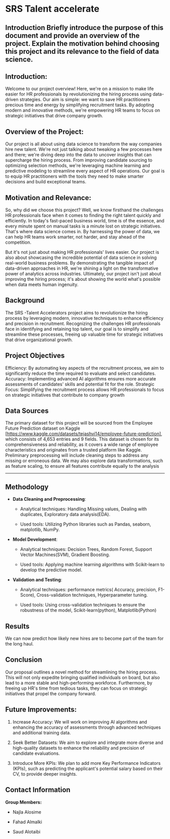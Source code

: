 # SRS Talent accelerate

## Introduction Briefly introduce the purpose of this document and provide an overview of the project. Explain the motivation behind choosing this project and its relevance to the field of data science.

## Introduction:

Welcome to our project overview! Here, we're on a mission to make life easier for HR professionals by revolutionizing the hiring process using data-driven strategies. Our aim is simple: we want to save HR practitioners precious time and energy by simplifying recruitment tasks. By adopting modern and innovative methods, we're empowering HR teams to focus on strategic initiatives that drive company growth.

## Overview of the Project:

Our project is all about using data science to transform the way companies hire new talent. We're not just talking about tweaking a few processes here and there; we're diving deep into the data to uncover insights that can supercharge the hiring process. From improving candidate sourcing to optimizing selection methods, we're leveraging machine learning and predictive modeling to streamline every aspect of HR operations. Our goal is to equip HR practitioners with the tools they need to make smarter decisions and build exceptional teams.

## Motivation and Relevance:

So, why did we choose this project? Well, we know firsthand the challenges HR professionals face when it comes to finding the right talent quickly and efficiently. In today's fast-paced business world, time is of the essence, and every minute spent on manual tasks is a minute lost on strategic initiatives. That's where data science comes in. By harnessing the power of data, we can help HR teams work smarter, not harder, and stay ahead of the competition.

But it's not just about making HR professionals' lives easier. Our project is also about showcasing the incredible potential of data science in solving real-world business problems. By demonstrating the tangible impact of data-driven approaches in HR, we're shining a light on the transformative power of analytics across industries. Ultimately, our project isn't just about improving the hiring process; it's about showing the world what's possible when data meets human ingenuity.



## Background
The SRS -Talent Accelerators project aims to revolutionize the hiring process by leveraging modern, innovative techniques to enhance efficiency and precision in recruitment. Recognizing the challenges HR professionals face in identifying and retaining top talent, our goal is to simplify and streamline these processes, freeing up valuable time for strategic initiatives that drive organizational growth.

## Project Objectives
Efficiency: By automating key aspects of the recruitment process, we aim to significantly reduce the time required to evaluate and select candidates.
Accuracy: Implementing advanced AI algorithms ensures more accurate assessments of candidates' skills and potential fit for the role.
Strategic Focus: Simplifying the recruitment process allows HR professionals to focus on strategic initiatives that contribute to company growth

## Data Sources
The primary dataset for this project will be sourced from the Employee Future Prediction dataset on Kaggle [https://www.kaggle.com/datasets/tejashvi14/employee-future-prediction], which consists of 4,653 entries and 9 fields. This dataset is chosen for its comprehensiveness and reliability, as it covers a wide range of employee characteristics and originates from a trusted platform like Kaggle. Preliminary preprocessing will include cleaning steps to address any missing or erroneous data. We may also explore data transformations, such as feature scaling, to ensure all features contribute equally to the analysis



--------------------------------------------------------------------------------------------------------------------------------------------------------




## Methodology

  
- **Data Cleaning and Preprocessing**:
    - Analytical techniques: Handling Missing values, Dealing with duplicates, Exploratory data analysis(EDA).


    - Used tools: Utilizing Python libraries such as Pandas, seaborn, matplotlib, NumPy.


- **Model Development**:
    - Analytical techniques: Decision Trees, Random Forest, Support Vector Machines(SVM), Gradient Boosting.

    - Used tools: Applying machine learning algorithms with Scikit-learn to develop the predictive model.

- **Validation and Testing**: 
    - Analytical techniques:
    performance metrics( Accuracy, precision, F1-Score), Cross-validation techniques, Hyperparameter tuning.


    - Used tools: Using cross-validation techniques to ensure the robustness of the model, Scikit-learn(python), Matplotlib(Python)

## Results

We can now predict how likely new hires are to become part of the team for the long haul.



## Conclusion

Our proposal outlines a novel method for streamlining the hiring process. This will not only expedite bringing qualified individuals on board, but also lead to a more stable and high-performing workforce.  Furthermore, by freeing up HR's time from tedious tasks, they can focus on strategic initiatives that propel the company forward.

## Future Improvements:

1) Increase Accuracy:
We will work on improving AI algorithms and enhancing the accuracy of assessments through advanced techniques and additional training data.

2) Seek Better Datasets: 
We aim to explore and integrate more diverse and high-quality datasets to enhance the reliability and precision of candidate evaluations.

3) Introduce More KPIs: 
We plan to add more Key Performance Indicators (KPIs), such as predicting the applicant's potential salary based on their CV, to provide deeper insights.



## Contact Information

**Group Members:**

- Najla Alosime  

- Fahad Almalki  

- Saud Alotaibi          


